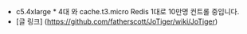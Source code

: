 * c5.4xlarge * 4대 와 cache.t3.micro Redis 1대로 10만명 컨트롤 중입니다.
* [글 링크] (https://github.com/fatherscott/JoTiger/wiki/JoTiger)

